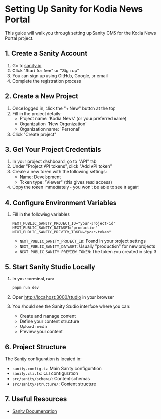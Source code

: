 # Setting Up Sanity for Kodia News Portal

This guide will walk you through setting up Sanity CMS for the Kodia News Portal project.

## 1. Create a Sanity Account

1. Go to [sanity.io](https://www.sanity.io)
2. Click "Start for free" or "Sign up"
3. You can sign up using GitHub, Google, or email
4. Complete the registration process

## 2. Create a New Project

1. Once logged in, click the "+ New" button at the top
2. Fill in the project details:
   - Project name: 'Kodia News' (or your preferred name)
   - Organization: 'New Organization'
   - Organization name: 'Personal'
3. Click "Create project"

## 3. Get Your Project Credentials

1. In your project dashboard, go to "API" tab
2. Under "Project API tokens", click "Add API token"
3. Create a new token with the following settings:
   - Name: Development
   - Token type: "Viewer" (this gives read access)
4. Copy the token immediately - you won't be able to see it again!

## 4. Configure Environment Variables

1. Fill in the following variables:

   ```env
   NEXT_PUBLIC_SANITY_PROJECT_ID="your-project-id"
   NEXT_PUBLIC_SANITY_DATASET="production"
   NEXT_PUBLIC_SANITY_PREVIEW_TOKEN="your-token"
   ```

   - `NEXT_PUBLIC_SANITY_PROJECT_ID`: Found in your project settings
   - `NEXT_PUBLIC_SANITY_DATASET`: Usually "production" for new projects
   - `NEXT_PUBLIC_SANITY_PREVIEW_TOKEN`: The token you created in step 3

## 5. Start Sanity Studio Locally

1. In your terminal, run:

   ```bash
   pnpm run dev
   ```

2. Open [http://localhost:3000/studio](http://localhost:3000/studio) in your browser
3. You should see the Sanity Studio interface where you can:
   - Create and manage content
   - Define your content structure
   - Upload media
   - Preview your content

## 6. Project Structure

The Sanity configuration is located in:

- `sanity.config.ts`: Main Sanity configuration
- `sanity.cli.ts`: CLI configuration
- `src/sanity/schema/`: Content schemas
- `src/sanity/structure/`: Content structure

## 7. Useful Resources

- [Sanity Documentation](https://www.sanity.io/docs)

